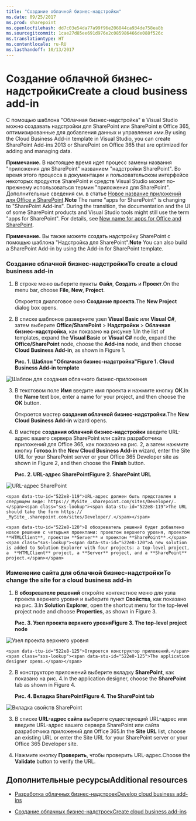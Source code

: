 ```yaml
---
title: "Создание облачной бизнес-надстройки"
ms.date: 09/25/2017
ms.prod: sharepoint
ms.openlocfilehash: dd7c03e54da77a99f96e206844ca934de758ea8b
ms.sourcegitcommit: 1cae27d85ee691d976e2c085986466de088f526c
ms.translationtype: HT
ms.contentlocale: ru-RU
ms.lasthandoff: 10/13/2017
---
```

# <a name="create-a-cloud-business-add-in"></a><span data-ttu-id="522e8-102">Создание облачной бизнес-надстройки</span><span class="sxs-lookup"><span data-stu-id="522e8-102">Create a cloud business add-in</span></span>
<span data-ttu-id="522e8-103">С помощью шаблона "Облачная бизнес-надстройка" в Visual Studio можно создавать надстройки для SharePoint или SharePoint в Office 365, оптимизированные для добавления данных и управления ими.</span><span class="sxs-lookup"><span data-stu-id="522e8-103">By using the Cloud Business Add-in template in Visual Studio, you can create SharePoint Add-ins 2013 or SharePoint on Office 365 that are optimized for adding and managing data.</span></span>
 

 <span data-ttu-id="522e8-p101">**Примечание.** В настоящее время идет процесс замены названия "приложения для SharePoint" названием "надстройки SharePoint". Во время этого процесса в документации и пользовательском интерфейсе некоторых продуктов SharePoint и средств Visual Studio может по-прежнему использоваться термин "приложения для SharePoint". Дополнительные сведения см. в статье [Новое название приложений для Office и SharePoint](new-name-for-apps-for-sharepoint.md#bk_newname).</span><span class="sxs-lookup"><span data-stu-id="522e8-p101">**Note**  The name "apps for SharePoint" is changing to "SharePoint Add-ins". During the transition, the documentation and the UI of some SharePoint products and Visual Studio tools might still use the term "apps for SharePoint". For details, see  [New name for apps for Office and SharePoint](new-name-for-apps-for-sharepoint.md#bk_newname).</span></span>
 


 <span data-ttu-id="522e8-107">**Примечание.** Вы также можете создать надстройку SharePoint с помощью шаблона "Надстройка для SharePoint".</span><span class="sxs-lookup"><span data-stu-id="522e8-107">**Note**  You can also build a SharePoint Add-in by using the Add-in for SharePoint template.</span></span>
 


### <a name="to-create-a-cloud-business-add-in"></a><span data-ttu-id="522e8-108">Создание облачной бизнес-надстройки</span><span class="sxs-lookup"><span data-stu-id="522e8-108">To create a cloud business add-in</span></span>


1. <span data-ttu-id="522e8-109">В строке меню выберите пункты **Файл**, **Создать** и **Проект**.</span><span class="sxs-lookup"><span data-stu-id="522e8-109">On the menu bar, choose  **File**,  **New**,  **Project**.</span></span>
    
    <span data-ttu-id="522e8-110">Откроется диалоговое окно **Создание проекта**.</span><span class="sxs-lookup"><span data-stu-id="522e8-110">The  **New Project** dialog box opens.</span></span>
    
 
2. <span data-ttu-id="522e8-111">В списке шаблонов разверните узел **Visual Basic** или **Visual C#**, затем выберите **Office/SharePoint** > **Надстройки** > **Облачная бизнес-надстройка**, как показано на рисунке 1.</span><span class="sxs-lookup"><span data-stu-id="522e8-111">In the list of templates, expand the  **Visual Basic** or **Visual C#** node, expand the **Office/SharePoint** node, choose the **Add-ins** node, and then choose **Cloud Business Add-in**, as shown in Figure 1.</span></span>
    
    <span data-ttu-id="522e8-112">**Рис. 1. Шаблон "Облачная бизнес-надстройка"**</span><span class="sxs-lookup"><span data-stu-id="522e8-112">**Figure 1. Cloud Business Add-in template**</span></span>

 

  ![Шаблон для создания облачного бизнес-приложения](../images/CloudBusinessApptemplate.PNG)
 

 

 
3. <span data-ttu-id="522e8-114">В текстовом поле **Имя** введите имя проекта и нажмите кнопку **ОК**.</span><span class="sxs-lookup"><span data-stu-id="522e8-114">In the  **Name** text box, enter a name for your project, and then choose the **OK** button.</span></span>
    
    <span data-ttu-id="522e8-115">Откроется мастер **создания облачной бизнес-надстройки**.</span><span class="sxs-lookup"><span data-stu-id="522e8-115">The  **New Cloud Business Add-in** wizard opens.</span></span>
    
 
4. <span data-ttu-id="522e8-116">В мастере **создания облачной бизнес-надстройки** введите URL-адрес вашего сервера SharePoint или сайта разработчика приложений для Office 365, как показано на рис. 2, а затем нажмите кнопку **Готово**.</span><span class="sxs-lookup"><span data-stu-id="522e8-116">In the  **New Cloud Business Add-in** wizard, enter the Site URL for your SharePoint server or your Office 365 Developer site as shown in Figure 2, and then choose the **Finish** button.</span></span>
    
    <span data-ttu-id="522e8-117">**Рис. 2. URL-адрес SharePoint**</span><span class="sxs-lookup"><span data-stu-id="522e8-117">**Figure 2. SharePoint URL**</span></span>

 

  ![URL-адрес SharePoint](../images/SiteURL.PNG)
 

    <span data-ttu-id="522e8-119">URL-адрес должен быть представлен в следующем виде: https://_MySite_.sharepoint.com/sites/Developer/.</span><span class="sxs-lookup"><span data-stu-id="522e8-119">The URL should take the form https://  _MySite_.sharepoint.com/sites/Developer/.</span></span>
    
    <span data-ttu-id="522e8-120">В обозреватель решений будет добавлено новое решение с четырьмя проектами: проектом верхнего уровня, проектом **HTMLClient**, проектом **Server** и проектом **SharePoint**.</span><span class="sxs-lookup"><span data-stu-id="522e8-120">A new solution is added to Solution Explorer with four projects: a top-level project, a  **HTMLClient** project, a **Server** project, and a **SharePoint** project.</span></span>
    
 

### <a name="to-change-the-site-for-a-cloud-business-add-in"></a><span data-ttu-id="522e8-121">Изменение сайта для облачной бизнес-надстройки</span><span class="sxs-lookup"><span data-stu-id="522e8-121">To change the site for a cloud business add-in</span></span>


1. <span data-ttu-id="522e8-122">В **обозревателе решений** откройте контекстное меню для узла проекта верхнего уровня и выберите пункт **Свойства**, как показано на рис. 3.</span><span class="sxs-lookup"><span data-stu-id="522e8-122">In  **Solution Explorer**, open the shortcut menu for the top-level project node and choose  **Properties**, as shown in Figure 3.</span></span>
    
    <span data-ttu-id="522e8-123">**Рис. 3. Узел проекта верхнего уровня**</span><span class="sxs-lookup"><span data-stu-id="522e8-123">**Figure 3. The top-level project node**</span></span>

 

  ![Узел проекта верхнего уровня](../images/Top-levelprojectnode.PNG)
 

    <span data-ttu-id="522e8-125">Откроется конструктор приложений.</span><span class="sxs-lookup"><span data-stu-id="522e8-125">The application designer opens.</span></span>
    
 
2. <span data-ttu-id="522e8-126">В конструкторе приложений выберите вкладку **SharePoint**, как показано на рис. 4.</span><span class="sxs-lookup"><span data-stu-id="522e8-126">In the application designer, choose the  **SharePoint** tab as shown in Figure 4.</span></span>
    
    <span data-ttu-id="522e8-127">**Рис. 4. Вкладка SharePoint**</span><span class="sxs-lookup"><span data-stu-id="522e8-127">**Figure 4. The SharePoint tab**</span></span>

 

  ![Вкладка свойств SharePoint](../images/SharePointtab.PNG)
 

 

 
3. <span data-ttu-id="522e8-129">В списке **URL-адрес сайта** выберите существующий URL-адрес или введите URL-адрес вашего сервера SharePoint или сайта разработчика приложений для Office 365.</span><span class="sxs-lookup"><span data-stu-id="522e8-129">In the  **Site URL** list, choose an existing URL or enter the Site URL for your SharePoint server or your Office 365 Developer site.</span></span>
    
 
4. <span data-ttu-id="522e8-130">Нажмите кнопку **Проверить**, чтобы проверить URL-адрес.</span><span class="sxs-lookup"><span data-stu-id="522e8-130">Choose the  **Validate** button to verify the URL.</span></span>
    
 

## <a name="additional-resources"></a><span data-ttu-id="522e8-131">Дополнительные ресурсы</span><span class="sxs-lookup"><span data-stu-id="522e8-131">Additional resources</span></span>
<span data-ttu-id="522e8-132"><a name="bk_addresources"> </a></span><span class="sxs-lookup"><span data-stu-id="522e8-132"><a name="bk_addresources"> </a></span></span>


-  [<span data-ttu-id="522e8-133">Разработка облачных бизнес-надстроек</span><span class="sxs-lookup"><span data-stu-id="522e8-133">Develop cloud business add-ins</span></span>](develop-cloud-business-add-ins.md)
    
 
-  [<span data-ttu-id="522e8-134">Создание облачных бизнес-надстроек</span><span class="sxs-lookup"><span data-stu-id="522e8-134">Create cloud business add-ins</span></span>](create-cloud-business-add-ins.md)
    
 

